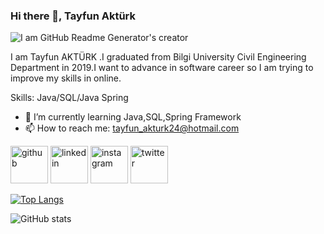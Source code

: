 ### Hi there 👋, Tayfun Aktürk
![I am GitHub Readme Generator's creator](https://media-exp1.licdn.com/dms/image/C4D16AQE3wUl475qYAw/profile-displaybackgroundimage-shrink_350_1400/0/1637088671312?e=1643846400&v=beta&t=WysBsxYeCSCYFVt0gyhbH13rj6XF2qHJZmTaW102X3E)

I am Tayfun AKTÜRK .I graduated from Bilgi University Civil Engineering Department in 2019.I want to advance in software career so I am trying to improve my skills in online.

Skills: Java/SQL/Java Spring

- 🌱 I’m currently learning Java,SQL,Spring Framework 
- 📫 How to reach me: tayfun_akturk24@hotmail.com 


[<img src='https://cdn.jsdelivr.net/npm/simple-icons@3.0.1/icons/github.svg' alt='github' height='60'>](https://github.com/tayfunakturkk)  [<img src='https://cdn.jsdelivr.net/npm/simple-icons@3.0.1/icons/linkedin.svg' alt='linkedin' height='60'>](https://www.linkedin.com/in/tayfunakturkk)  [<img src='https://cdn.jsdelivr.net/npm/simple-icons@3.0.1/icons/instagram.svg' alt='instagram' height='60'>](https://www.instagram.com/tayfunakturkk)
[<img src='https://cdn.jsdelivr.net/npm/simple-icons@3.0.1/icons/twitter.svg' alt='twitter' height='60'>](https://twitter.com/tayfunakturk)  


[![Top Langs](https://github-readme-stats.vercel.app/api/top-langs/?username=tayfunakturkk)](https://github.com/anuraghazra/github-readme-stats)

![GitHub stats](https://github-readme-stats.vercel.app/api?username=tayfunakturkk)  


